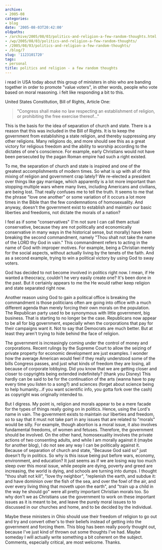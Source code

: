 ```yaml
---
archive:
- 2005-08
categories:
- blog
date: '2005-08-03T20:42:00'
oldpaths:
- /archive/2005/08/03/politics-and-religion-a-few-random-thoughts.html
- /wp/2005/08/03/politics-and-religion-a-few-random-thoughts/
- /2005/08/03/politics-and-religion-a-few-random-thoughts/
- /blog/7
slug: '1123101720'
tags:
- personal
title: politics and religion - a few random thoughts
---
```


i read in USA today about this group of ministers in ohio who are banding
together in order to promote "value voters", in other words, people who
vote based on moral reasoning. i felt like responding a bit to this.

United States Constitution, Bill of Rights, Article One:

> "Congress shall make no law respecting an establishment of religion, or
> prohibiting the free exercise thereof..."

This is the basis for the idea of separation of church and state. There is
a reason that this was included in the Bill of Rights. It is to keep the
government from establishing a state religion, and thereby suppressing any
other religions. Many religions do, and more should see this as a great
victory for religious freedom and the ability to worship according to the
dictates of one's conscience. For example, early Christians would not have
been persecuted by the pagan Roman empire had such a right existed.

To me, the separation of church and state is inspired and one of the
greatest accomplishments of modern times. So what is up with all of this
mixing of religion and government crap lately? We re-elected a president
over things like gay marriage, which apparently is a lot more important
than stopping multiple wars where many lives, including Americans and
civilians, are being lost. That really confuses me to tell the truth. It
seems to me that the phrase "love one another" or some variation of it
occurs a lot more times in the Bible than the few condemnations of
homosexuality. And anyway, doesn't the government exist to establish and
maintain our basic liberties and freedoms, not dictate the morals of
a nation?

I feel as if some "conservatives" (I'm not sure I can call them actual
conservative, because they are not politically and economically
conservative in many ways in the historical sense, but morally) have been
breaking the second commandment, namely "Thou shalt not take the name of
the LORD thy God in vain." This commandment refers to acting in the name
of God with improper motives. For example, being a Christian merely for
the social aspects, without actually living by the tenets of the faith.
And as a second example, trying to win a political victory by using God to
sway voters.

God has decided to not become involved in politics right now. I mean, if
He wanted a theocracy, couldn't he very easily create one? It's been done
in the past. But it certainly appears to me the He would rather keep
religion and state separated right now.

Another reason using God to gain a political office is breaking the
commandment is those politicians often are going into office with a much
different agenda than merely forcing their own morals on the population.
The Republican party used to be synonymous with little government, big
business. That is starting to no longer be the case. Republicans now
appear to be all for big government, especially when the corporations that
pay for their campaigns want it. Not to say that Democrats are much
better. But at least they aren't trying to hide behind the face of
religion.

The government is increasingly coming under the control of money and
corporations. Recent rulings by the Supreme Court to allow the seizing of
private property for economic development are just examples. I wonder how
the average American would feel if they really understood some of the
bills Congress passes, and just what kinds of freedom they are losing, all
because of corporate lobbying. Did you know that we are getting closer and
closer to copyrights being extended indefinitely? (thank you Disney) This
hardly can be said to be for the continuation of the arts (wanna have to
pay every time you listen to a song?) and sciences (forget about science
being to help humanity...if you want scientific info, you gotta fork over
the cash) as copyright was originally intended to.

But I digress. My point is, religion and morals appear to be a mere facade
for the types of things really going on in politics. Hence, using the
Lord's name in vain. The government exists to maintain our liberties and
freedom, so to say that it must not take part in any issues that are
related to "morals" would be silly. For example, though abortion is
a moral issue, it also involves fundamental freedoms, of women and
fetuses. Therefore, the government should be involved. On the other hand,
homosexuality involves the private actions of two consenting adults, and
while I am morally against it (maybe for another blog), I do not see any
way I can be politically against it.  Because of separation of church and
state, "Because God said so" just doesn't fly in politics. So why is this
issue being put before wars, economy, environment, and education? It just
seems as if we are losing way too much sleep over this moral issue, while
people are dying, poverty and greed are increasing, the world is dying,
and schools are turning into dumps. I thought "thou shalt not kill", "love
thy neighbor", "replenish the earth, and subdue it: and have dominion over
the fish of the sea, and over the fowl of the air, and over every living
thing that moveth upon the earth", and "train up a child in the way he
should go" were all pretty important Christian morals too. So why don't we
as Christians use the government to work on these important issues as it
is meant to be, and leave the purely moral issues to to discussed in our
churches and home, and to be decided by the individual.

Maybe these ministers in Ohio should use their freedom of religion to go
out and try and convert other's to their beliefs instead of getting into
the government and forcing them. This blog has been really poorly thought
out, because I've just kind of thrown out some thoughts I've had. Maybe
someday I will actually write something a bit coherent on the subject.
Comments, especially critical, are most welcome. Thanks.

